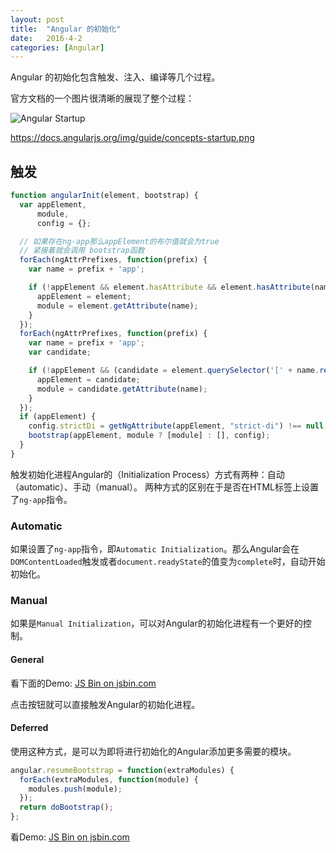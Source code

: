 ```yaml
---
layout: post
title:  "Angular 的初始化"
date:   2016-4-2
categories: [Angular]
---
```


Angular 的初始化包含触发、注入、编译等几个过程。

官方文档的一个图片很清晰的展现了整个过程：

![Angular Startup](https://docs.angularjs.org/img/guide/concepts-startup.png)

https://docs.angularjs.org/img/guide/concepts-startup.png

## 触发

```JavaScript
function angularInit(element, bootstrap) {
  var appElement,
      module,
      config = {};

  // 如果存在ng-app那么appElement的布尔值就会为true
  // 紧接着就会调用 bootstrap函数
  forEach(ngAttrPrefixes, function(prefix) {
    var name = prefix + 'app';

    if (!appElement && element.hasAttribute && element.hasAttribute(name)) {
      appElement = element;
      module = element.getAttribute(name);
    }
  });
  forEach(ngAttrPrefixes, function(prefix) {
    var name = prefix + 'app';
    var candidate;

    if (!appElement && (candidate = element.querySelector('[' + name.replace(':', '\\:') + ']'))) {
      appElement = candidate;
      module = candidate.getAttribute(name);
    }
  });
  if (appElement) {
    config.strictDi = getNgAttribute(appElement, "strict-di") !== null;
    bootstrap(appElement, module ? [module] : [], config);
  }
}
```

触发初始化进程Angular的（Initialization Process）方式有两种：自动（automatic）、手动（manual）。
两种方式的区别在于是否在HTML标签上设置了`ng-app`指令。

### Automatic

如果设置了`ng-app`指令，即`Automatic Initialization`。那么Angular会在`DOMContentLoaded`触发或者`document.readyState`的值变为`complete`时，自动开始初始化。


### Manual

如果是`Manual Initialization`，可以对Angular的初始化进程有一个更好的控制。

#### General

看下面的Demo: <a class="jsbin-embed" href="http://jsbin.com/natido/embed">JS Bin on jsbin.com</a><script src="http://static.jsbin.com/js/embed.min.js?3.35.12"></script>

点击按钮就可以直接触发Angular的初始化进程。


#### Deferred

使用这种方式，是可以为即将进行初始化的Angular添加更多需要的模块。

```JavaScript
angular.resumeBootstrap = function(extraModules) {
  forEach(extraModules, function(module) {
    modules.push(module);
  });
  return doBootstrap();
};
```

看Demo: <a class="jsbin-embed" href="http://jsbin.com/husupo/embed?html,js,output">JS Bin on jsbin.com</a><script src="http://static.jsbin.com/js/embed.min.js?3.35.12"></script>

